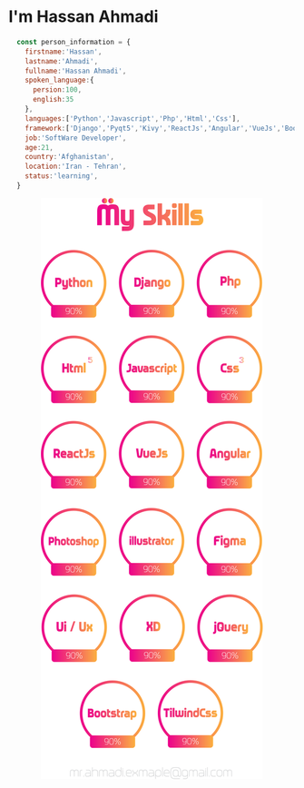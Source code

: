 <h1>I'm Hassan Ahmadi</h1>

```javascript
  const person_information = {
    firstname:'Hassan',
    lastname:'Ahmadi',
    fullname:'Hassan Ahmadi',
    spoken_language:{
      persion:100,
      english:35
    },
    languages:['Python','Javascript','Php','Html','Css'],
    framework:['Django','Pyqt5','Kivy','ReactJs','Angular','VueJs','Bootstrap','Tailwind CSS'],
    job:'SoftWare Developer',
    age:21,
    country:'Afghanistan',
    location:'Iran - Tehran',
    status:'learning',
  }
```

<p style='text-align:center;'>
<img src="https://github.com/ahmadi-example/ahmadi-example/blob/main/skills.png?raw=true" alt="Hassan Ahmadi's skills" title="Hassan Ahmadi's skills"/>
</p>
